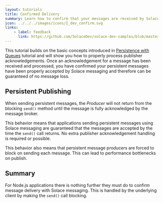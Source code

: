 ```yaml
---
layout: tutorials
title: Confirmed Delivery
summary: Learn how to confirm that your messages are received by Solace Messaging.
icon: ../../../images/icons/I_dev_confirm.svg
links:
    - label: feedback
      link: https://github.com/SolaceDev/solace-dev-samples/blob/master/src/pages/tutorials/nodejs-amqp/confirmed-delivery.md
---
```


This tutorial builds on the basic concepts introduced in [Persistence with Queues](../persistence-with-queues/) tutorial and will show you how to properly process publisher acknowledgements. Once an acknowledgement for a message has been received and processed, you have confirmed your persistent messages have been properly accepted by Solace messaging and therefore can be guaranteed of no message loss.  

## Persistent Publishing

When sending persistent messages, the *Producer* will not return from the blocking `send()` method until the message is fully acknowledged by the message broker.

This behavior means that applications sending persistent messages using Solace messaging are guaranteed that the messages are accepted by the time the `send()` call returns. No extra publisher acknowledgement handling is required or possible.

This behavior also means that persistent message producers are forced to block on sending each message. This can lead to performance bottlenecks on publish.

## Summary

For Node.js applications there is nothing further they must do to confirm message delivery with Solace messaging. This is handled by the underlying client by making the `send()` call blocking.
